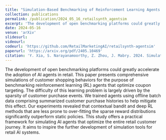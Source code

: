 ```yaml
---
title: "Simulation-Based Benchmarking of Reinforcement Learning Agents for Personalized Retail Promotions"
collection: publications
permalink: /publication/2024_05_16_retailsynth_agentsim
excerpt: 'The development of open benchmarking platforms could greatly accelerate the adoption of AI agents in retail. This paper presents comprehensive simulations of customer shopping behaviors for the purpose of benchmarking reinforcement learning (RL) agents that optimize coupon targeting. The difficulty of this learning problem is largely driven by the sparsity of customer purchase events. We trained agents using offline batch data comprising summarized customer purchase histories to help mitigate this effect. Our experiments revealed that contextual bandit and deep RL methods that are less prone to over-fitting the sparse reward distributions significantly outperform static policies. This study offers a practical framework for simulating AI agents that optimize the entire retail customer journey. It aims to inspire the further development of simulation tools for retail AI systems.'
date: 2024-05-16
venue: 'arXiv'
slidesurl:
videourl:
codeurl: 'https://github.com/RetailMarketingAI/retailsynth-agentsim'
paperurl: 'https://arxiv.org/pdf/2405.10469'
citation: 'Y. Xia, S. Narayanamoorthy, Z. Zhou, J. Mabry. 2024. Simulation-Based Benchmarking of Reinforcement Learning Agents for Personalized Retail Promotions. arXiv. https://arxiv.org/abs/2405.10469.'
---
```

The development of open benchmarking platforms could greatly accelerate the adoption of AI agents in retail. This paper presents comprehensive simulations of customer shopping behaviors for the purpose of benchmarking reinforcement learning (RL) agents that optimize coupon targeting. The difficulty of this learning problem is largely driven by the sparsity of customer purchase events. We trained agents using offline batch data comprising summarized customer purchase histories to help mitigate this effect. Our experiments revealed that contextual bandit and deep RL methods that are less prone to over-fitting the sparse reward distributions significantly outperform static policies. This study offers a practical framework for simulating AI agents that optimize the entire retail customer journey. It aims to inspire the further development of simulation tools for retail AI systems.